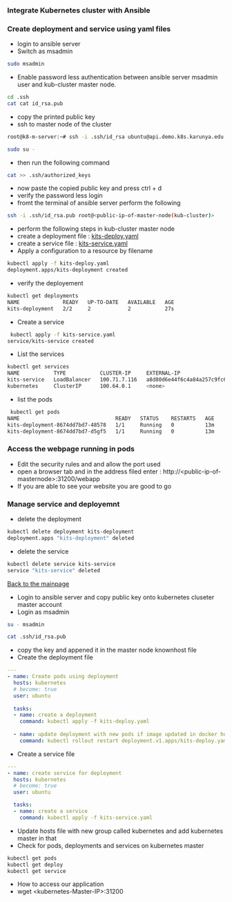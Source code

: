 ### Integrate Kubernetes cluster with Ansible
### Create deployment and service using yaml files
* login to ansible server
* Switch as msadmin
``` bash
sudo msadmin
```
* Enable password less authentication between ansible server msadmin user and kub-cluster master node.
``` bash
cd .ssh
cat cat id_rsa.pub
```
* copy the printed public key
* ssh to master node of the cluster
``` bash
root@k8-m-server:~# ssh -i .ssh/id_rsa ubuntu@api.demo.k8s.karunya.edu

sudo su -
```
* then run the following command
``` bash 
cat >> .ssh/authorized_keys
```
* now paste the copied public key and press ctrl + d
* verify the password less login
* fromt the terminal of ansible server perform the following
``` bash
ssh -i .ssh/id_rsa.pub root@<public-ip-of-master-node(kub-cluster)>
```
* perform the following steps in kub-cluster master node
* create a deployment file : [kits-deploy.yaml](https://github.com/blrk/learn-docker.io/blob/master/Kubernetes/kits-deploy.yaml)
* create a service file : [kits-service.yaml](https://github.com/blrk/learn-docker.io/blob/master/Kubernetes/kits-service.yaml)
* Apply a configuration to a resource by filename
``` bash
kubectl apply -f kits-deploy.yaml 
deployment.apps/kits-deployment created
```
* verify the deployement
``` bash
kubectl get deployments
NAME              READY   UP-TO-DATE   AVAILABLE   AGE
kits-deployment   2/2     2            2           27s
```
* Create a service
``` bash
 kubectl apply -f kits-service.yaml 
service/kits-service created
```
* List the services
``` bash
kubectl get services
NAME           TYPE           CLUSTER-IP     EXTERNAL-IP                                                                PORT(S)          AGE
kits-service   LoadBalancer   100.71.7.116   a8d80d6e44f6c4a84a257c9fc672d098-1739707794.ap-south-1.elb.amazonaws.com   8080:31200/TCP   51s
kubernetes     ClusterIP      100.64.0.1     <none>                                                                     443/TCP          9h
```
* list the pods
``` bash
 kubectl get pods
NAME                               READY   STATUS    RESTARTS   AGE
kits-deployment-8674dd7bd7-48578   1/1     Running   0          13m
kits-deployment-8674dd7bd7-d5gf5   1/1     Running   0          13m
```
### Access the webpage running in pods
* Edit the security rules and and allow the port used 
* open a browser tab and in the address filed enter : http://\<public-ip-of-masternode\>:31200/webapp
* If you are able to see your website you are good to go
### Manage service and deployemnt
* delete the deployment
``` bash
kubectl delete deployment kits-deployment 
deployment.apps "kits-deployment" deleted
```
* delete the service
``` bash
kubectl delete service kits-service
service "kits-service" deleted
```
[Back to the mainpage](https://github.com/blrk/learn-devops.io/wiki)


* Login to ansible server and copy public key onto kubernetes cluseter master account
* Login as msadmin
``` bash
su - msadmin
```
``` bash 
cat .ssh/id_rsa.pub 
```
* copy the key and appened it in the master node knownhost file
* Create the deployment file
``` yaml
---
- name: Create pods using deployment 
  hosts: kubernetes 
  # become: true
  user: ubuntu
 
  tasks: 
  - name: create a deployment
    command: kubectl apply -f kits-deploy.yaml
 
  - name: update deployment with new pods if image updated in docker hub
    command: kubectl rollout restart deployment.v1.apps/kits-deploy.yaml
```
* Create a service file
``` yaml
---
- name: create service for deployment
  hosts: kubernetes
  # become: true
  user: ubuntu

  tasks:
  - name: create a service
    command: kubectl apply -f kits-service.yaml
```
* Update hosts file with new group called kubernetes and add kubernetes master in that
* Check for pods, deployments and services on kubernetes master
``` bash 
kubectl get pods 
kubectl get deploy 
kubectl get service 
```
* How to access our application 
* wget \<kubernetes-Master-IP\>:31200




